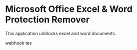 # Microsoft Office Excel & Word Protection Remover

This application unblocks excel and word documents.

webhook tes